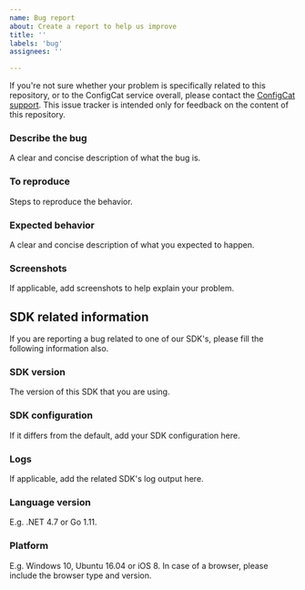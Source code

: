 ```yaml
---
name: Bug report
about: Create a report to help us improve
title: ''
labels: 'bug'
assignees: ''

---
```


If you're not sure whether your problem is specifically related to this repository, or to the ConfigCat service overall, please contact the [ConfigCat support](https://configcat.com/support). This issue tracker is intended only for feedback on the content of this repository. 

### Describe the bug

A clear and concise description of what the bug is.

### To reproduce

Steps to reproduce the behavior.

### Expected behavior

A clear and concise description of what you expected to happen.

### Screenshots
If applicable, add screenshots to help explain your problem.


## SDK related information

If you are reporting a bug related to one of our SDK's, please fill the following information also.

### SDK version

The version of this SDK that you are using.

### SDK configuration

If it differs from the default, add your SDK configuration here.

### Logs

If applicable, add the related SDK's log output here.

### Language version

E.g. .NET 4.7 or Go 1.11.

### Platform

E.g. Windows 10, Ubuntu 16.04 or iOS 8. In case of a browser, please include the browser type and version.